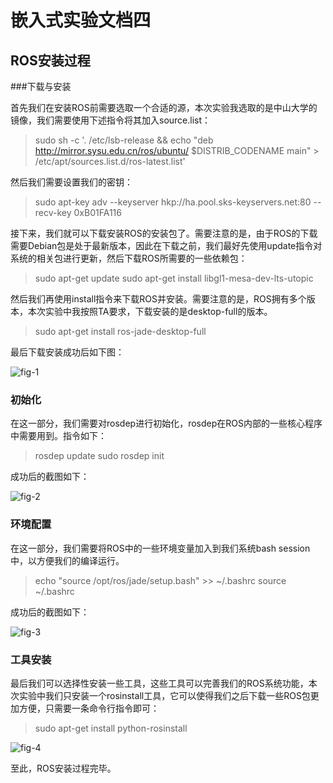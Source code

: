 # 嵌入式实验文档四

## ROS安装过程

###下载与安装

首先我们在安装ROS前需要选取一个合适的源，本次实验我选取的是中山大学的镜像，我们需要使用下述指令将其加入source.list：

>sudo sh -c '. /etc/lsb-release && echo "deb http://mirror.sysu.edu.cn/ros/ubuntu/ $DISTRIB_CODENAME main" > /etc/apt/sources.list.d/ros-latest.list'

然后我们需要设置我们的密钥：

>sudo apt-key adv --keyserver hkp://ha.pool.sks-keyservers.net:80 --recv-key 0xB01FA116

接下来，我们就可以下载安装ROS的安装包了。需要注意的是，由于ROS的下载需要Debian包是处于最新版本，因此在下载之前，我们最好先使用update指令对系统的相关包进行更新，然后下载ROS所需要的一些依赖包：

>sudo apt-get update
sudo apt-get install libgl1-mesa-dev-lts-utopic

然后我们再使用install指令来下载ROS并安装。需要注意的是，ROS拥有多个版本，本次实验中我按照TA要求，下载安装的是desktop-full的版本。

>sudo apt-get install ros-jade-desktop-full

最后下载安装成功后如下图：

![fig-1](http://yotuku.cn/link?url=EySBVOTgM&tk_plan=free&tk_storage=tietuku&tk_vuid=185a405a-dc73-4b02-856e-eef98f9ad6a3&tk_time=2016111022)

### 初始化

在这一部分，我们需要对rosdep进行初始化，rosdep在ROS内部的一些核心程序中需要用到。指令如下：

>rosdep update
sudo rosdep init

成功后的截图如下：

![fig-2](http://yotuku.cn/link?url=E1Bv4uTeG&tk_plan=free&tk_storage=tietuku&tk_vuid=185a405a-dc73-4b02-856e-eef98f9ad6a3&tk_time=2016111022)

### 环境配置

在这一部分，我们需要将ROS中的一些环境变量加入到我们系统bash session中，以方便我们的编译运行。

>echo "source /opt/ros/jade/setup.bash" >> ~/.bashrc
source ~/.bashrc

成功后的截图如下：

![fig-3](http://yotuku.cn/link?url=41Mt4daxz&tk_plan=free&tk_storage=tietuku&tk_vuid=185a405a-dc73-4b02-856e-eef98f9ad6a3&tk_time=2016111022)

### 工具安装

最后我们可以选择性安装一些工具，这些工具可以完善我们的ROS系统功能，本次实验中我们只安装一个rosinstall工具，它可以使得我们之后下载一些ROS包更加方便，只需要一条命令行指令即可：

>sudo apt-get install python-rosinstall

![fig-4](http://yotuku.cn/link?url=VJfiVOTgz&tk_plan=free&tk_storage=tietuku&tk_vuid=185a405a-dc73-4b02-856e-eef98f9ad6a3&tk_time=2016111022)

至此，ROS安装过程完毕。
